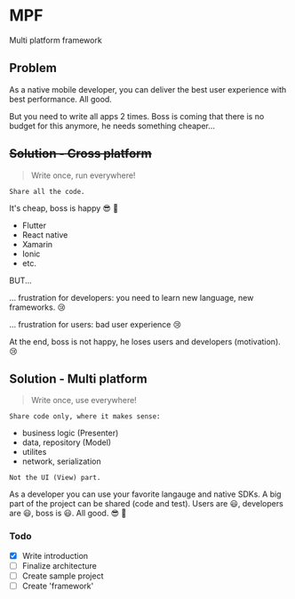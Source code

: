 # MPF
Multi platform framework


## Problem
As a native mobile developer, you can deliver the best user experience with best performance. All good.

But you need to write all apps 2 times. Boss is coming that there is no budget for this anymore, he needs something cheaper...

## ~~Solution - Cross platform~~

> Write once, run everywhere! 


`Share all the code.`

It's cheap, boss is happy :sunglasses: :clap:

- Flutter
- React native
- Xamarin
- Ionic
- etc.


BUT...

... frustration for developers: you need to learn new language, new frameworks. :cry:

... frustration for users: bad user experience :cry:

At the end, boss is not happy, he loses users and developers (motivation). :cry:

## Solution - Multi platform

> Write once, use everywhere!

`Share code only, where it makes sense:`
- business logic (Presenter)
- data, repository (Model)
- utilites
- network, serialization

`Not the UI (View) part.`

As a developer you can use your favorite langauge and native SDKs.
A big part of the project can be shared (code and test). 
Users are :smiley:, developers are :smiley:, boss is :smiley:. 
All good. :sunglasses: :clap:


### Todo

- [x] Write introduction
- [ ] Finalize architecture
- [ ] Create sample project
- [ ] Create 'framework'
